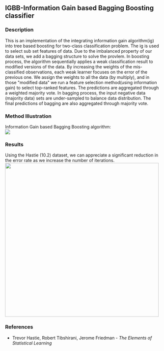 
## IGBB-Information Gain based Bagging Boosting classifier

### Description

This is an implementation of the integrating information gain algorithm(ig) into tree based boosting for two-class classification problem. The ig is used to select sub set features of data. Due to the imbalanced property of our data sets, we add a bagging structure to solve the provlem.
In boosting process, the algorithm sequentially applies a weak classification result to modified versions of the data. 
By increasing the weights of the mis-classified observations, each weak learner focuses on the error of the previous one. 
We assign the weights to all the data (by multiply), and in those "modified data" we run a feature selection method(using information gain) to select top-ranked features.
The predictions are aggregated through a weighted majority vote.
In bagging process, the input negative data (majority data) sets are under-sampled to balance data distribution.
The final predictions  of bagging are also aggregated through majority vote.

### Method Illustration
Information Gain based Bagging Boosting algorithm:<br />
<img src="https://drive.google.com/uc?export=view&id=0B1-nrGrfxtnjREgwZVlzY3I0TFE"> <br />

### Results
Using the Hastie (10.2) dataset, we can appreciate a significant reduction in the error rate as we increase the number of iterations. <br />
<img src="https://github.com/jaimeps/adaboost-implementation/blob/master/images/error_rate.png" width="500"> <br />

### References
- Trevor Hastie, Robert Tibshirani, Jerome Friedman - *The Elements of Statistical Learning*
